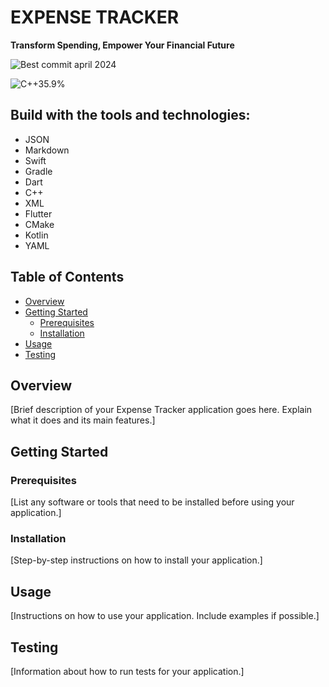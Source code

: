 # EXPENSE TRACKER

**Transform Spending, Empower Your Financial Future**

![Best commit april 2024](https://img.shields.io/badge/Best_commit-April_2024-brightgreen)

![C++35.9%](https://img.shields.io/badge/C++-35.9%25-blue)

## Build with the tools and technologies:

- JSON
- Markdown
- Swift
- Gradle
- Dart
- C++
- XML
- Flutter
- CMake
- Kotlin
- YAML

## Table of Contents

- [Overview](#overview)
- [Getting Started](#getting-started)
  - [Prerequisites](#prerequisites)
  - [Installation](#installation)
- [Usage](#usage)
- [Testing](#testing)

## Overview

[Brief description of your Expense Tracker application goes here. Explain what it does and its main features.]

## Getting Started

### Prerequisites

[List any software or tools that need to be installed before using your application.]

### Installation

[Step-by-step instructions on how to install your application.]

## Usage

[Instructions on how to use your application. Include examples if possible.]

## Testing

[Information about how to run tests for your application.]
